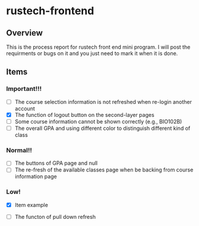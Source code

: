 # rustech-frontend

## Overview
This is the process report for rustech front end mini program. I will post the requirments or bugs on it and you just need to mark it when it is done. 

## Items

### Important!!!
- [ ] The course selection information is not refreshed when re-login another account
- [x] The function of logout button on the second-layer pages
- [ ] Some course information cannot be shown correctly (e.g., BIO102B)
- [ ] The overall GPA and using different color to distinguish different kind of class
### Normal!!
- [ ] The buttons of GPA page and null
- [ ] The re-fresh of the available classes page when be backing from course information page
### Low!
- [x] Item example
- [ ] The functon of pull down refresh





